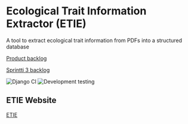 # Ecological Trait Information Extractor (ETIE)
A tool to extract ecological trait information from PDFs into a structured database 

[Product backlog](https://github.com/orgs/IELuomus/projects/1)

[Sprintti 3 backlog](https://github.com/orgs/IELuomus/projects/2)


![Django CI](https://github.com/IELuomus/extractiontool/workflows/Django%20CI/badge.svg)
![Development testing](https://github.com/IELuomus/extractiontool/workflows/Development%20testing/badge.svg)

<!-- .... -->
## ETIE Website
<a href=https://django-psql-new-ie-luomus.rahtiapp.fi >ETIE</a>



